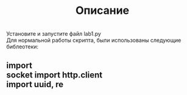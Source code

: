 <a> <h1 align="center"> Описание </h1></a>
<br>
Установите и запустите файл lab1.py
<br>
Для нормальной работы скрипта, были использованы следующие библеотеки:
<body>
<h2>
  <div color="#CD5C5C"> import </div> socket
import http.client<br>
import uuid, re<br>
</h2></body>

